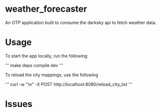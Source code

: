 # weather_forecaster

An OTP application built to consume the darksky api to fetch weather data.

# Usage

To start the app locally, run the following

'''
 make deps compile dev
'''

To reload the city mappings, use the following 

'''
curl -w "\n" -X POST http://localhost:8080/reload_city_list
'''

# Issues
